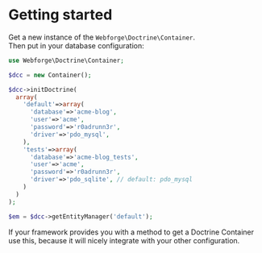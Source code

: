# Getting started

Get a new instance of the `Webforge\Doctrine\Container`.  
Then put in your database configuration:

```php
use Webforge\Doctrine\Container;

$dcc = new Container();

$dcc->initDoctrine(
  array(
    'default'=>array(
      'database'=>'acme-blog',
      'user'=>'acme',
      'password'=>'r0adrunn3r',
      'driver'=>'pdo_mysql',
    ),
    'tests'=>array(
      'database'=>'acme-blog_tests',
      'user'=>'acme',
      'password'=>'r0adrunn3r',
      'driver'=>'pdo_sqlite', // default: pdo_mysql
    )
  )
);

$em = $dcc->getEntityManager('default');
```

If your framework provides you with a method to get a Doctrine Container use this, because it will nicely integrate with your other configuration.